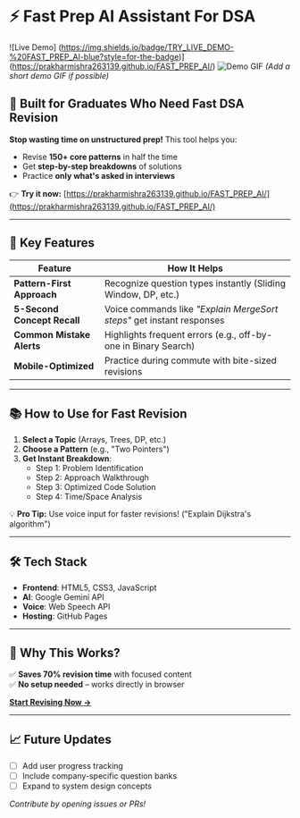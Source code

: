 # ⚡ Fast Prep AI Assistant For DSA

![Live Demo] (https://img.shields.io/badge/TRY_LIVE_DEMO-%20FAST_PREP_AI-blue?style=for-the-badge)](https://prakharmishra263139.github.io/FAST_PREP_AI/)
![Demo GIF](./assets/demo.gif) *(Add a short demo GIF if possible)*

## 🎯 Built for Graduates Who Need Fast DSA Revision
**Stop wasting time on unstructured prep!** This tool helps you:
- Revise **150+ core patterns** in half the time  
- Get **step-by-step breakdowns** of solutions  
- Practice **only what's asked in interviews**  

👉 **Try it now:** [https://prakharmishra263139.github.io/FAST_PREP_AI/](https://prakharmishra263139.github.io/FAST_PREP_AI/)

---

## 🚀 Key Features
| Feature | How It Helps |
|---------|-------------|
| **Pattern-First Approach** | Recognize question types instantly (Sliding Window, DP, etc.) |
| **5-Second Concept Recall** | Voice commands like _"Explain MergeSort steps"_ get instant responses |
| **Common Mistake Alerts** | Highlights frequent errors (e.g., off-by-one in Binary Search) |
| **Mobile-Optimized** | Practice during commute with bite-sized revisions |

---

## 📚 How to Use for Fast Revision
1. **Select a Topic** (Arrays, Trees, DP, etc.)
2. **Choose a Pattern** (e.g., "Two Pointers")
3. **Get Instant Breakdown**:
   - Step 1: Problem Identification
   - Step 2: Approach Walkthrough
   - Step 3: Optimized Code Solution
   - Step 4: Time/Space Analysis

💡 **Pro Tip:** Use voice input for faster revisions! ("Explain Dijkstra's algorithm")

---

## 🛠 Tech Stack
- **Frontend**: HTML5, CSS3, JavaScript
- **AI**: Google Gemini API
- **Voice**: Web Speech API
- **Hosting**: GitHub Pages

---

## 🌟 Why This Works?
✅ **Saves 70% revision time** with focused content  
✅ **No setup needed** – works directly in browser  

**[Start Revising Now →](https://prakharmishra263139.github.io/FAST_PREP_AI/)**

---

## 📈 Future Updates
- [ ] Add user progress tracking
- [ ] Include company-specific question banks
- [ ] Expand to system design concepts

*Contribute by opening issues or PRs!*
